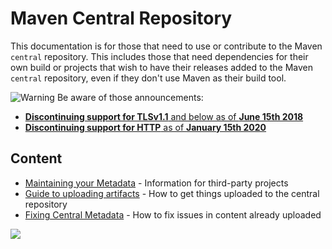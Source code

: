 <!--
Licensed to the Apache Software Foundation (ASF) under one
or more contributor license agreements.  See the NOTICE file
distributed with this work for additional information
regarding copyright ownership.  The ASF licenses this file
to you under the Apache License, Version 2.0 (the
"License"); you may not use this file except in compliance
with the License.  You may obtain a copy of the License at

http://www.apache.org/licenses/LICENSE-2.0

Unless required by applicable law or agreed to in writing,
software distributed under the License is distributed on an
"AS IS" BASIS, WITHOUT WARRANTIES OR CONDITIONS OF ANY
KIND, either express or implied.  See the License for the
specific language governing permissions and limitations
under the License.
-->

<head>
   <title>Maven Central Repository</title>
   <meta name="author" content="Brett Porter" />
   <meta name="author" content="Hervé Boutemy" />
</head>

# Maven Central Repository

This documentation is for those that need to use or contribute to the Maven `central` repository.
This includes those that need dependencies for their own build or projects that wish to have their releases added to the
Maven `central` repository, even if they don't use Maven as their build tool.

![Warning](../images/icon_warning_sml.gif) Be aware of those announcements:

* [**Discontinuing support for TLSv1.1** and below as of **June 15th 2018**](https://central.sonatype.org/faq/tls-info/)
* [<b>Discontinuing support for HTTP</b> as of <b>January 15th 2020</b>](https://central.sonatype.org/news/20190715_http_deprecation_update)

## Content

* [Maintaining your Metadata](../project-faq.html) - Information for third-party projects
* [Guide to uploading artifacts](./guide-central-repository-upload.html) - How to get things uploaded to the central
  repository
* [Fixing Central Metadata](./central-metadata.html) - How to fix issues in content already uploaded

<img src="maven-central-repository.png" border="0" usemap="#map" />

<map name="map">
<area shape="rect" coords="0,0,189,128"     alt="standalone public artifact repositories" href="/guides/introduction/introduction-to-repositories.html" />
<area shape="rect" coords="264,76,354,111"  alt="Apache"   href="https://repository.apache.org/content/groups/public/" />
<area shape="rect" coords="378,76,468,111"  alt="OSSRH"    href="https://central.sonatype.org/pages/ossrh-guide.html" />
<area shape="rect" coords="490,75,520,111"  alt="Producers" href="https://central.sonatype.org/pages/producers.html" />
<area shape="rect" coords="329,274,426,312" alt="central index" href="./central-index.html" />
<area shape="rect" coords="39,274,205,314"  alt="archetype" href="/archetype/archetype-models/archetype-catalog/archetype-catalog.html" />
<area shape="rect" coords="65,348,205,383"  alt="repo"     href="https://repo.maven.apache.org/maven2/" />
<area shape="rect" coords="292,356,365,391" alt="ibiblio"  href="http://mirrors.ibiblio.org/pub/mirrors/maven2/" />
<area shape="rect" coords="373,356,447,391" alt="Google"   href="https://storage-download.googleapis.com/maven-central/index.html" />
<area shape="rect" coords="100,126,424,239" alt="Central Upload"                href="./guide-central-repository-upload.html" />
</map>
